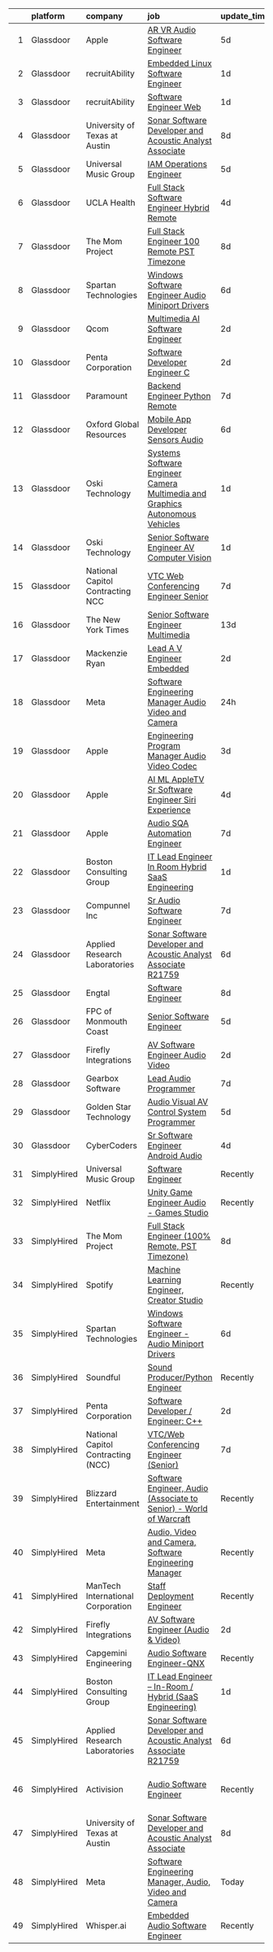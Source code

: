 

|    | platform    | company                            | job                                                                                                                                                                                                                                                                                                                                                                                                                                                                                                                                                                                                                                                                                                                                                                                                                                                                                                                                                                                                                                                                                                                                                                                                                                                                                                                                                                                                                                                                                       | update_time   | location                    |
|---:|:------------|:-----------------------------------|:------------------------------------------------------------------------------------------------------------------------------------------------------------------------------------------------------------------------------------------------------------------------------------------------------------------------------------------------------------------------------------------------------------------------------------------------------------------------------------------------------------------------------------------------------------------------------------------------------------------------------------------------------------------------------------------------------------------------------------------------------------------------------------------------------------------------------------------------------------------------------------------------------------------------------------------------------------------------------------------------------------------------------------------------------------------------------------------------------------------------------------------------------------------------------------------------------------------------------------------------------------------------------------------------------------------------------------------------------------------------------------------------------------------------------------------------------------------------------------------|:--------------|:----------------------------|
|  1 | Glassdoor   | Apple                              | [AR VR Audio Software Engineer](https://www.glassdoor.com/partner/jobListing.htm?pos=117&ao=1136043&s=58&guid=00000182d3d1d13a8761b7b3cfce1616&src=GD_JOB_AD&t=SR&vt=w&cs=1_caf94f9a&cb=1661411119720&jobListingId=1008082255956&jrtk=3-0-1gb9t3kb2kf16801-1gb9t3kbgg4d9800-dd4bd0321ff035de-)                                                                                                                                                                                                                                                                                                                                                                                                                                                                                                                                                                                                                                                                                                                                                                                                                                                                                                                                                                                                                                                                                                                                                                                            | 5d            | Cupertino, CA               |
|  2 | Glassdoor   | recruitAbility                     | [Embedded Linux Software Engineer](https://www.glassdoor.com/partner/jobListing.htm?pos=108&ao=1110586&s=58&guid=00000182d3d1d13a8761b7b3cfce1616&src=GD_JOB_AD&t=SR&vt=w&ea=1&cs=1_7f2e95d2&cb=1661411119719&jobListingId=1008088873378&cpc=42BEC95245890617&jrtk=3-0-1gb9t3kb2kf16801-1gb9t3kbgg4d9800-b313965c49bdd13c--6NYlbfkN0CGG9KWCDlpnNsyBDyIiP_Q0811kl3MMa1wmNp0I1WtkTaTZU1gJWaiKEGe9oYuZ3ACOSRVmCfxtx4mYIuNzUykrNV9wphqAeEcN5T3IfAoEZtJND0UQMIXv3_qAp-OSJGby6zpRAmP5qIk_HLUMSGl55-LLh3kV9MBPffxtAPC6H4OwxiBR1kvthsWKlVPWw-blxOj7W5zj09q4sf8Er9Y6SHugBT2wXty7t0oabWkLCDFhMb7B8jZgX03pmPBmgifphHFRbSZ898PdZ7f8sOAz83SI4RcrFZ7qUTpy2RDjUpswCNWWmYxZRaaYHfkXsViXJ89HOeV1aDfHuD0k1Ui2fPYcAHkpqn0DLysZekLgCAuwe_qKme2xI93vmT3c4lLMkh-gbFwTWzxPF_KoYnKFsU5PJTKdWMsrm8IAxZK-ml3lUCn9E1cqqFpIff-_byyLI0rlMMWLXJEY2xySrQbQTEgCylWd0RyWhNOniPcWNG4rM2NBpVIUnCBC9GIlT-MMLY3LSOIbCWAsj9Z5KhN)                                                                                                                                                                                                                                                                                                                                                                                                                                                                                                                                                                                               | 1d            | Anaheim, CA                 |
|  3 | Glassdoor   | recruitAbility                     | [Software Engineer  Web](https://www.glassdoor.com/partner/jobListing.htm?pos=109&ao=1110586&s=58&guid=00000182d3d1d13a8761b7b3cfce1616&src=GD_JOB_AD&t=SR&vt=w&ea=1&cs=1_4f920fe7&cb=1661411119719&jobListingId=1008088873375&cpc=FB7E4A1762AE5BEC&jrtk=3-0-1gb9t3kb2kf16801-1gb9t3kbgg4d9800-560787108a0aca99--6NYlbfkN0CGG9KWCDlpnNsyBDyIiP_Q0811kl3MMa1wmNp0I1WtkTaTZU1gJWaiKEGe9oYuZ3ACOSRVmCfxt4OJgJRA-IlaYuNgtfFs4CKHFHArLCYE7Jl3cW15dwnaPKlF5Y4RSgQImqoItiOb5en2gBIN4HEosymNP99w72MP2dh3_iLBzzTay8-91V421Zb0wLCEzYecnjiG0FzCdxa7XUbtS_nDrPn7IQ_uQalOmDCENfZR--kdAVL0WSlSXkytNjOVk4YcM7XxuANmaqLpLyGN0qUhqMcONYuonlNer7o41OCmcxnCbhGDPp5Oo4YSHQfPZWYxGwKg5VKzyl7oD2GGuAItSQ4zllGmbXMxE5ggVtV7tgnjdqf86eUTFuQ1HMc7Kay1W0vdaagjJuIbC1TNJIwyE1RzrOxJIZfuaWNpDnfThd_cvdFbXGyiR3Q-zMZaPTEkfKJ89ewRkCbhZRk3o3JwM1BreSaTUUU-ZZUsrbsEYufb3Bxub5oBvNXbPSGWx4NyyL3zsxjZQO8-fbZOyDhZ)                                                                                                                                                                                                                                                                                                                                                                                                                                                                                                                                                                                                         | 1d            | Anaheim, CA                 |
|  4 | Glassdoor   | University of Texas at Austin      | [Sonar Software Developer and Acoustic Analyst Associate](https://www.glassdoor.com/partner/jobListing.htm?pos=114&ao=1136043&s=58&guid=00000182d3d1d13a8761b7b3cfce1616&src=GD_JOB_AD&t=SR&vt=w&cs=1_696699c2&cb=1661411119720&jobListingId=1008073636533&jrtk=3-0-1gb9t3kb2kf16801-1gb9t3kbgg4d9800-557bf31c862cf06c-)                                                                                                                                                                                                                                                                                                                                                                                                                                                                                                                                                                                                                                                                                                                                                                                                                                                                                                                                                                                                                                                                                                                                                                  | 8d            | Austin, TX                  |
|  5 | Glassdoor   | Universal Music Group              | [IAM Operations Engineer](https://www.glassdoor.com/partner/jobListing.htm?pos=119&ao=1136043&s=58&guid=00000182d3d1d13a8761b7b3cfce1616&src=GD_JOB_AD&t=SR&vt=w&cs=1_397de3b6&cb=1661411119720&jobListingId=1008081957004&jrtk=3-0-1gb9t3kb2kf16801-1gb9t3kbgg4d9800-30673511ec13f3d4-)                                                                                                                                                                                                                                                                                                                                                                                                                                                                                                                                                                                                                                                                                                                                                                                                                                                                                                                                                                                                                                                                                                                                                                                                  | 5d            | Remote                      |
|  6 | Glassdoor   | UCLA Health                        | [Full Stack Software Engineer  Hybrid Remote ](https://www.glassdoor.com/partner/jobListing.htm?pos=126&ao=1136043&s=58&guid=00000182d3d1d13a8761b7b3cfce1616&src=GD_JOB_AD&t=SR&vt=w&cs=1_40a98613&cb=1661411119724&jobListingId=1008082879728&jrtk=3-0-1gb9t3kb2kf16801-1gb9t3kbgg4d9800-d8e3b47dca97d241-)                                                                                                                                                                                                                                                                                                                                                                                                                                                                                                                                                                                                                                                                                                                                                                                                                                                                                                                                                                                                                                                                                                                                                                             | 4d            | Los Angeles, CA             |
|  7 | Glassdoor   | The Mom Project                    | [Full Stack Engineer  100  Remote  PST Timezone ](https://www.glassdoor.com/partner/jobListing.htm?pos=104&ao=1110586&s=58&guid=00000182d3d1d13a8761b7b3cfce1616&src=GD_JOB_AD&t=SR&vt=w&cs=1_5119e412&cb=1661411119719&jobListingId=1008074274907&cpc=32EE424DE2B657EB&jrtk=3-0-1gb9t3kb2kf16801-1gb9t3kbgg4d9800-ca3fb4b70b6be342--6NYlbfkN0BDp_epf89aHDQhKpPegNJQ_ldQpEFZQsM9OcONMGxWx6pU56EKHF58QjVdAUvn2gX7La79Eyvjo6r2A4hquNdrB6cJK4Jg7JjFS4rP8ETySq1PUcsiAXjfsiC4HqK5dpw14xp2u-N0qe3oLIF7aZq9-kXex8335KU9x30K2HBfymtoz-RdFHwAV7Y2WluVAZiFtg5MU5ywGKG5qOJS8nnTkMtSBIda7ksqeiAJXGdJ68t6d9EaShQrR2Tyip5t97CFwj1JMRIZBP7GiY4nQqYW-3KhgIQ14iVTm7kMTCc9z4ci9Qx5co33u_Ktye-51RhzwuUmwyIvPvSXhsCiuFbUUvMRFS-F0FWxO4sZon_IWYsmrtvNX6OXC772pNO_TOaFCIyE_MNDlnVKUsr3QMgvoPzrUpHDLG4XWO1h-T85INepIfN70UimLSai0mZ9FlZgrkApoh3u6GiLnchl8OlLEdIgMhh-ktOT_MKSeUP6fUCMiyZHxSSiw7JMMm3Qy-P47Gq55mg9zy8onaa4T0C2Ijt83C3KmjwmPTAwsXJOjw0oDneUI_aTe0weizbCB80txILoXL_Cog%3D%3D)                                                                                                                                                                                                                                                                                                                                                                                                                                                                                                                         | 8d            | Remote                      |
|  8 | Glassdoor   | Spartan Technologies               | [Windows Software Engineer   Audio Miniport Drivers](https://www.glassdoor.com/partner/jobListing.htm?pos=116&ao=1136043&s=58&guid=00000182d3d1d13a8761b7b3cfce1616&src=GD_JOB_AD&t=SR&vt=w&cs=1_954f995c&cb=1661411119720&jobListingId=1008079222781&jrtk=3-0-1gb9t3kb2kf16801-1gb9t3kbgg4d9800-75e9cb4a3e4dacd5-)                                                                                                                                                                                                                                                                                                                                                                                                                                                                                                                                                                                                                                                                                                                                                                                                                                                                                                                                                                                                                                                                                                                                                                       | 6d            | San Antonio, TX             |
|  9 | Glassdoor   | Qcom                               | [Multimedia   AI Software Engineer](https://www.glassdoor.com/partner/jobListing.htm?pos=127&ao=1136043&s=58&guid=00000182d3d1d13a8761b7b3cfce1616&src=GD_JOB_AD&t=SR&vt=w&cs=1_7e31a57f&cb=1661411119724&jobListingId=1008086786392&jrtk=3-0-1gb9t3kb2kf16801-1gb9t3kbgg4d9800-ae6c4a06c94389af-)                                                                                                                                                                                                                                                                                                                                                                                                                                                                                                                                                                                                                                                                                                                                                                                                                                                                                                                                                                                                                                                                                                                                                                                        | 2d            | San Diego, CA               |
| 10 | Glassdoor   | Penta Corporation                  | [Software Developer   Engineer  C  ](https://www.glassdoor.com/partner/jobListing.htm?pos=115&ao=1136043&s=58&guid=00000182d3d1d13a8761b7b3cfce1616&src=GD_JOB_AD&t=SR&vt=w&ea=1&cs=1_453cbb34&cb=1661411119720&jobListingId=1008086032206&jrtk=3-0-1gb9t3kb2kf16801-1gb9t3kbgg4d9800-43ee8091c750722b-)                                                                                                                                                                                                                                                                                                                                                                                                                                                                                                                                                                                                                                                                                                                                                                                                                                                                                                                                                                                                                                                                                                                                                                                  | 2d            | New Orleans, LA             |
| 11 | Glassdoor   | Paramount                          | [Backend Engineer   Python  Remote ](https://www.glassdoor.com/partner/jobListing.htm?pos=124&ao=1136043&s=58&guid=00000182d3d1d13a8761b7b3cfce1616&src=GD_JOB_AD&t=SR&vt=w&cs=1_5173cbd6&cb=1661411119724&jobListingId=1008076374714&jrtk=3-0-1gb9t3kb2kf16801-1gb9t3kbgg4d9800-130aee39c23cbdbd-)                                                                                                                                                                                                                                                                                                                                                                                                                                                                                                                                                                                                                                                                                                                                                                                                                                                                                                                                                                                                                                                                                                                                                                                       | 7d            | New York, NY                |
| 12 | Glassdoor   | Oxford Global Resources            | [Mobile App Developer  Sensors Audio ](https://www.glassdoor.com/partner/jobListing.htm?pos=107&ao=1110586&s=58&guid=00000182d3d1d13a8761b7b3cfce1616&src=GD_JOB_AD&t=SR&vt=w&ea=1&cs=1_c9fdd9fc&cb=1661411119719&jobListingId=1008079305026&cpc=334ABAF5D42DC775&jrtk=3-0-1gb9t3kb2kf16801-1gb9t3kbgg4d9800-7eff6a54b5bd7fba--6NYlbfkN0D38dVY1HiwVlRJ2sgHwoll4iKvb8KzfDOOcqRKKsqQYBdEVI9w2agCyPdJw2s4TQob7xGyJSQKqUoF64W0aZBngSm7fzISC1I3oSGTUlgI-69y-ShsABuFLGf6kDTcqqn3MWLTsHTP4jti62M7546FPk9QpKKFyusVzysmPu-LRiBK6DnNI83v_VR2V7z3hhIgsAGLNFrPU1p9D2e51BIOt_8Ju1THQaWA0OeZ2t3UlpVi5B14Khq3cPPgIgS5sJAbiTjIWNm-MMVOhCtTUHmWrnVrVGhBG7-f9EHhrJONSRUJdjNSJ1-eoUt4oyprPKvLOS8OswJ3AZszWZNE25HxQs6OdxprmVp3dqrpfRjnKwORCHth8IsERofe57OviqTQLMCvK4GeLq86ozcNeQYsHpXT5VSVcSA6t9geajUEaev-c1jxuowhdXZ_0ce0h_eASRU0l6a-Z3_vTWmADaGEvmFQ4REEWViwcFLCcStFHcNPptMR6vxQWsT4Me_MVjPxU89-VFiYiA9GHmhdaBvn)                                                                                                                                                                                                                                                                                                                                                                                                                                                                                                                                                                                           | 6d            | Remote                      |
| 13 | Glassdoor   | Oski Technology                    | [Systems Software Engineer  Camera  Multimedia and Graphics   Autonomous Vehicles](https://www.glassdoor.com/partner/jobListing.htm?pos=122&ao=1136043&s=58&guid=00000182d3d1d13a8761b7b3cfce1616&src=GD_JOB_AD&t=SR&vt=w&cs=1_f92de94e&cb=1661411119723&jobListingId=1008089700644&jrtk=3-0-1gb9t3kb2kf16801-1gb9t3kbgg4d9800-7602f79944e3153c-)                                                                                                                                                                                                                                                                                                                                                                                                                                                                                                                                                                                                                                                                                                                                                                                                                                                                                                                                                                                                                                                                                                                                         | 1d            | Santa Clara, CA             |
| 14 | Glassdoor   | Oski Technology                    | [Senior Software Engineer  AV Computer Vision](https://www.glassdoor.com/partner/jobListing.htm?pos=128&ao=1136043&s=58&guid=00000182d3d1d13a8761b7b3cfce1616&src=GD_JOB_AD&t=SR&vt=w&cs=1_ae825c3b&cb=1661411119724&jobListingId=1008089700840&jrtk=3-0-1gb9t3kb2kf16801-1gb9t3kbgg4d9800-b9a0507b029a8f72-)                                                                                                                                                                                                                                                                                                                                                                                                                                                                                                                                                                                                                                                                                                                                                                                                                                                                                                                                                                                                                                                                                                                                                                             | 1d            | Santa Clara, CA             |
| 15 | Glassdoor   | National Capitol Contracting  NCC  | [VTC Web Conferencing Engineer  Senior ](https://www.glassdoor.com/partner/jobListing.htm?pos=120&ao=1136043&s=58&guid=00000182d3d1d13a8761b7b3cfce1616&src=GD_JOB_AD&t=SR&vt=w&ea=1&cs=1_d2af12e0&cb=1661411119723&jobListingId=1008075980829&jrtk=3-0-1gb9t3kb2kf16801-1gb9t3kbgg4d9800-69bdc05886cad7f2-)                                                                                                                                                                                                                                                                                                                                                                                                                                                                                                                                                                                                                                                                                                                                                                                                                                                                                                                                                                                                                                                                                                                                                                              | 7d            | Washington, DC              |
| 16 | Glassdoor   | The New York Times                 | [Senior Software Engineer  Multimedia](https://www.glassdoor.com/partner/jobListing.htm?pos=130&ao=1136043&s=58&guid=00000182d3d1d13a8761b7b3cfce1616&src=GD_JOB_AD&t=SR&vt=w&cs=1_b61f46de&cb=1661411119724&jobListingId=1008067163512&jrtk=3-0-1gb9t3kb2kf16801-1gb9t3kbgg4d9800-35d1d1a3f27230e2-)                                                                                                                                                                                                                                                                                                                                                                                                                                                                                                                                                                                                                                                                                                                                                                                                                                                                                                                                                                                                                                                                                                                                                                                     | 13d           | New York, NY                |
| 17 | Glassdoor   | Mackenzie Ryan                     | [Lead A V Engineer   Embedded](https://www.glassdoor.com/partner/jobListing.htm?pos=118&ao=1136043&s=58&guid=00000182d3d1d13a8761b7b3cfce1616&src=GD_JOB_AD&t=SR&vt=w&ea=1&cs=1_802761c5&cb=1661411119720&jobListingId=1008086929262&jrtk=3-0-1gb9t3kb2kf16801-1gb9t3kbgg4d9800-583b2b2e86b7c0b5-)                                                                                                                                                                                                                                                                                                                                                                                                                                                                                                                                                                                                                                                                                                                                                                                                                                                                                                                                                                                                                                                                                                                                                                                        | 2d            | New York, NY                |
| 18 | Glassdoor   | Meta                               | [Software Engineering Manager  Audio  Video and Camera](https://www.glassdoor.com/partner/jobListing.htm?pos=102&ao=1110586&s=58&guid=00000182d3d1d13a8761b7b3cfce1616&src=GD_JOB_AD&t=SR&vt=w&cs=1_6125a536&cb=1661411119718&jobListingId=1008092498914&cpc=0FE1F5EA2BC84A01&jrtk=3-0-1gb9t3kb2kf16801-1gb9t3kbgg4d9800-d9bf1db9f9179703--6NYlbfkN0DYl4UJW4r1Vl7FEn6T9F-rD9lpC-0oMJVSiWjK_MGUd8e8cHXcpv6KPyjLHZEfqkXGSnF3IqB0bCH_pSNpTu8Wo7FZzGj2lUp6fOSmX8A-fMi6rIPHLOvpTIOaUr-Y5yfgjk-C7BeuehTaZE3AYYxk07tvyBBNnCCv63bpUcrIYLldW_bDIH_FmgqNWgrOuNjgHAfsTDPkxvPAxOvAQ124wNzIFGBMk4ks7X6FJS6CTU_osZtCtYCFv-ykhzBzE5QRBQgIuYZXni-5z57aFQ43bFNncT233rIzORefCzCPFk2yg8sD3Nh2nfjnLTx7AUP_BZIrBOqzxKKn-zXStZChlxx7Zy5n9rzOUqfhtY7x1F9NMS-bhLnXz-NOd10DtI12RoBzfplrFJQKidfv2r5mjDXwmfIZrkSnXuqVNSc5XxMgP-uOhsAIniQZ0wbY3929PcgnYES1YFO9vmQmO7RudSNpEsIa9bwnS1TVQK5PPrz6P4Gu_i08nnrwpuH1z2jJCKNq-R5w21XJLEWvqUp18gU7NORV_rWP8F5M1Zb03bBFPFTVkkK46qEZzPED7_jWo1ZqBHd-iW_BL37LShAr-h7zC4jSqtidN9WaArZHANMV3omTkMFMK8kc1lmsGczr6sZw4V3oDhYKlrDQzxocCWKSH85rwdq0l9owuOXRL0Ut0IRCrPr9w69aZu6ay3aUI-kmjEjCwqaW3RNLThMfXui6Xr8dkwDuEDTu_7eU72avEYPUSdRCVEyI4TB-Q4b35XESBo2Fq74caspW0M9yWdMsvlurcYibWo2rjNra2EETN-qXY1O1MKDj0cdb8Yv-5RhvXQclpUbgSQkt_3nF90CrfiFzAnptEccs06QuXoidDgjJanCaI9UCdHtAiIaVoviYVfIi5m0RsDyFknr1HpGkWjnFyTKCWOQJiKF27wG6aq4dfxsafFXqpmF_adpnP4h8VCYZ80bJQAHIqBh8Ah69nBrdYskjtYBTBp1fFxxAoiIXJ6R836Be-Q_tD8l4ibOKRFVqPPiVbthxZarLBAqr94gQB8SKg-rbvkM6KHXeGkdPTYdF0x9YhKMYfj4%3D) | 24h           | Los Angeles, CA             |
| 19 | Glassdoor   | Apple                              | [Engineering Program Manager   Audio  Video  Codec](https://www.glassdoor.com/partner/jobListing.htm?pos=103&ao=1110586&s=58&guid=00000182d3d1d13a8761b7b3cfce1616&src=GD_JOB_AD&t=SR&vt=w&cs=1_7fb9675a&cb=1661411119719&jobListingId=1008084351822&cpc=AC285F3A3ECA6BB0&jrtk=3-0-1gb9t3kb2kf16801-1gb9t3kbgg4d9800-fadefb2f9f39def3--6NYlbfkN0BvKrLyj5gPmtZO9T8euul8TCxuuKNOtzRJOomxnwSEodTz2Bc-sPZlADHp0xxmf8XYEpZWWwNbODy2uf_9YqL0PtxDoykTlu3mYCXCKmN6yaHMJmYpWs_qs9NZdwUL5dhWloME8KOPqFHZGB5HHD1j7Pq3hrKnSH_k8QsSHlXmzyBvxJRc_g6jqce-udcfLZz1vBD9TbgdLvNHNnBgIP5JPp577WXKdJSRk7kE6gpGA5_Sa6DeQ70_esO7RpPhbptFGb8YHvnrT_WAQ0QCN7O8h1JSOxfqC-bNE_heE34LGr7r_c459ExTnTCYF-EdzZ8R5yHAtfr1FNqMQJQg3IKx9XzIGWSaTqljoEsvMwTYpaSu7xmX9nv8a4t5noFdSqo-hwjkg1XIA5wahN7HIu5g_o1dxEnwRRKrK1SUgFmfvLwhLBZ_60VChpU2_75o88kX4EolWBWs-jRYlRuZgqqOpr3jtEw9jNwGzDhCpsy2fGm9gwlS-BW8tMwi8lyqd3fFKTXuygdZxYyHSOmMHKGeWbLyoK5t89A4do5eLdsykGwGnzEtFjfx-W5vE7tF4y8JjOqt-bRa9aCr5BMmClN2QEppltlrGqau5npWBAStmeUaYu8wyejqHCprFGMG2PcUfxs9E9t0DTbCQmDn021f0QBOApovVD9vneVzo0WdZwcFQvYliiz4W3hlyVjuEAd1WbArbiLsh2dmddNGuEFxgBsodOKRgaR6-cDfieYdQEIcutNlNOC8FYZ7TDbdISSCFytJREvIeXl7WFa_pP7ZXQTPOaeIGmWNej8Ceh6lrUtlbmTGRGYkoe755SIFCsJj1Yf6fsUcAucuf6OizS1_bWPjeLMLPC6k4zF1NNrQPIv2blne4WXgT4yVMz116GlSOsEkY56XtcXZn9dokSrUoO5Lph75AgKa4CC5p-C3R3sOnoM28imHcyTQdtmYnXDdMks8Uelv8wO2aGn8A3Prq6m8nhkDF_9VfT9bEM46qg%3D%3D)                                                                                       | 3d            | Austin, TX                  |
| 20 | Glassdoor   | Apple                              | [AI ML   AppleTV Sr  Software Engineer  Siri Experience](https://www.glassdoor.com/partner/jobListing.htm?pos=129&ao=1136043&s=58&guid=00000182d3d1d13a8761b7b3cfce1616&src=GD_JOB_AD&t=SR&vt=w&cs=1_d1144878&cb=1661411119724&jobListingId=1008083007709&jrtk=3-0-1gb9t3kb2kf16801-1gb9t3kbgg4d9800-c4f6a19317661407-)                                                                                                                                                                                                                                                                                                                                                                                                                                                                                                                                                                                                                                                                                                                                                                                                                                                                                                                                                                                                                                                                                                                                                                   | 4d            | Cupertino, CA               |
| 21 | Glassdoor   | Apple                              | [Audio SQA Automation Engineer](https://www.glassdoor.com/partner/jobListing.htm?pos=121&ao=1136043&s=58&guid=00000182d3d1d13a8761b7b3cfce1616&src=GD_JOB_AD&t=SR&vt=w&cs=1_fd86c2a8&cb=1661411119723&jobListingId=1008077637824&jrtk=3-0-1gb9t3kb2kf16801-1gb9t3kbgg4d9800-1727bd9025c83aa0-)                                                                                                                                                                                                                                                                                                                                                                                                                                                                                                                                                                                                                                                                                                                                                                                                                                                                                                                                                                                                                                                                                                                                                                                            | 7d            | Cupertino, CA               |
| 22 | Glassdoor   | Boston Consulting Group            | [IT Lead Engineer   In Room   Hybrid  SaaS Engineering ](https://www.glassdoor.com/partner/jobListing.htm?pos=105&ao=1110586&s=58&guid=00000182d3d1d13a8761b7b3cfce1616&src=GD_JOB_AD&t=SR&vt=w&cs=1_63729d15&cb=1661411119719&jobListingId=1008089128717&cpc=5EFBB0462F9C6B7A&jrtk=3-0-1gb9t3kb2kf16801-1gb9t3kbgg4d9800-bdde1b76763169f1--6NYlbfkN0BRT_J8tESNZROimpc0WyD7EGfhllYDKcBPIyLxids1Tds0XE-AWRCetBWkubOTdnJVZm6z6HHJreTN-WJBtkLifsWvfRkGwFo1Wx4X_X_rObmKcIhVStsRmZWR-lE6aa3EcwCRSjuA695fio4dplGmJZnwjkAp-0t_OHNVCgrv0JOQLHty7HCWa30Z2bJES4RBn5n1OUeFU7TRAiN7a8eYnSxHnAyo-iEeYjpG43dsXjgs4IJd9Nc4aVsWnbml-5UceUUuMrMLioOVW5lsRKUlBLxelw_zTuX4wY8igqiGdfmj6QMzOcqiEx0xWMuWx1jmIPMmMJmNCWkyoAhnAkVbPGkdfjPMHHNZcBb8Upw7EtTbJHEg6qLaAyA0nR-ETUxLMjYm2gEPNWhGGWi8yp1oZvQz69pk2SK-9we1LPMwqkf9qqSmTCh6s-QMNp5Af-8aACnrgUWOICx5xm4LjwZMFzmByj9rB0DY5CWd72RrpbGZpZR4_O5u9XYv0YjGN0I%3D)                                                                                                                                                                                                                                                                                                                                                                                                                                                                                                                                                                                                | 1d            | Boston, MA                  |
| 23 | Glassdoor   | Compunnel Inc                      | [Sr Audio Software Engineer](https://www.glassdoor.com/partner/jobListing.htm?pos=111&ao=1110586&s=58&guid=00000182d3d1d13a8761b7b3cfce1616&src=GD_JOB_AD&t=SR&vt=w&ea=1&cs=1_f9cf7a04&cb=1661411119720&jobListingId=1008076526821&cpc=8795CF9063CD573D&jrtk=3-0-1gb9t3kb2kf16801-1gb9t3kbgg4d9800-4d570e8ca71d43f9--6NYlbfkN0DU7hgtDhmC-fI0i-N7DqaBmluWfFdS70gHoSazL13xmbT26ibKp5WnUgTphwUxDgzeVLZUNdYx-wQ5N4hHEljtyfPlqL8KAkDIlaSkioQ-yzgEHvSWZy_Yj2e16wwV3pm01z8SOgK8z8f0X4gwNGhneFF_7ONX27BqUCobY9ajkwp7ihUfS7C7itqeZO6RbGNL9GM3IELaJvdsLfGSpqGVPtx93MDxcxsM6-FwtxJXSMHJbNDdthElG356MpCS966a0YFIMtnvUEPOS_Oa3-cAAdTiVt793mMhkbKwF5kZlElx_BRPjc78MZtFQZRVzBclOsvZWmE2YSIFddvPcmFt60Qvv6xV7n0AKwuOuMqPqz0PWOu6Pp3fWvqLoAF5Hn2v8jYaXD8ndYEgffMPxZ9xY3tM7kb293JfvJEHGEo0aNNjoegwyDl0s8cWovlG11EhKoZ8uHv_Ii0sp5z2A17dHOOqfALSyVheANnU0UigpFA_lWvqpfNg89mHD6MOniYt7Pdi0g8WQg%3D%3D)                                                                                                                                                                                                                                                                                                                                                                                                                                                                                                                                                                                                         | 7d            | Remote                      |
| 24 | Glassdoor   | Applied Research Laboratories      | [Sonar Software Developer and Acoustic Analyst Associate R21759](https://www.glassdoor.com/partner/jobListing.htm?pos=113&ao=1136043&s=58&guid=00000182d3d1d13a8761b7b3cfce1616&src=GD_JOB_AD&t=SR&vt=w&ea=1&cs=1_d4c53e4c&cb=1661411119720&jobListingId=1008079563887&jrtk=3-0-1gb9t3kb2kf16801-1gb9t3kbgg4d9800-76040ab509fd8174-)                                                                                                                                                                                                                                                                                                                                                                                                                                                                                                                                                                                                                                                                                                                                                                                                                                                                                                                                                                                                                                                                                                                                                      | 6d            | Austin, TX                  |
| 25 | Glassdoor   | Engtal                             | [Software Engineer](https://www.glassdoor.com/partner/jobListing.htm?pos=106&ao=1110586&s=58&guid=00000182d3d1d13a8761b7b3cfce1616&src=GD_JOB_AD&t=SR&vt=w&ea=1&cs=1_43af2c2e&cb=1661411119719&jobListingId=1008073794208&cpc=3BA4CE39D5B5DEF5&jrtk=3-0-1gb9t3kb2kf16801-1gb9t3kbgg4d9800-f553f904218ce7a1--6NYlbfkN0B7Z8t6fEMDh_BTkcJVPNJicKvZQEBTy5HSwyHa20ewqmyfWNXjNsfvmtdqiCQm-EwnUIG0BbnVa5vfaJL9YfD_6yDesGz68MAt5jx6uky2ugVu5gKcIaSgiGuHqPR1d9-iF-IYf4i-9NphUdnSqAZYXYAggugFBjyS2TUORPqXKXcvPa5G_Z6ZtzSaBAik1KwUU-ggdpq8KZeycbdzVcaBN-T0esapFaYxzklK1RcehBrL0p1bfZ08_G4sQha6iYfUbqhhH06r-PqY81T-zu4yCEUhalhgXTB30bnlk_I5NIH_6XY9eOU1iJHNIp0OvGc2o5ZailiJVRIHhDE3sOZAfkm9TdtDQadXzX9GPIgev_X7Xn4j-V3OuMw44CVVRJhgy0VzpifBl5Mj9HQL445Y43YTNgED_Q7aJ27Fq10PfMnBGkKzLaNq26eYazPXAuDo_4WBWA2rMPXwEp9Z3-1TiuNdRsPOdP2dtbV3Nn_BNusVCSajgnt1ptHOey4lxBM%3D)                                                                                                                                                                                                                                                                                                                                                                                                                                                                                                                                                                                                                                | 8d            | Remote                      |
| 26 | Glassdoor   | FPC of Monmouth Coast              | [Senior Software Engineer](https://www.glassdoor.com/partner/jobListing.htm?pos=110&ao=1110586&s=58&guid=00000182d3d1d13a8761b7b3cfce1616&src=GD_JOB_AD&t=SR&vt=w&ea=1&cs=1_54fe6174&cb=1661411119719&jobListingId=1008081083483&cpc=9908D8D4413DBB8A&jrtk=3-0-1gb9t3kb2kf16801-1gb9t3kbgg4d9800-2c48bfc4f1c5c673--6NYlbfkN0CLv2CBgusphKIwL-jyz1jWirmJ0svNnTxHpeNhNaNJDD3B_l9KdkoZlyygzogx0NWa3vxztkj3_f_NMRDkZtFXkZ3_jxwR0RCNdTZvNIetLOVJBYURZGZYGiqEWgXfaJBWrJ7TIrCBNzplp_JVildS9LGEgmvkewvzyMh3TEBIt7aCUHNIpeNxFL3tSdCM60m8IPNONPzBi3mVa05N14y9bCo0zenjnobzB4wPuJkMQ_8Wn1Vj5xLIuAk9hQ6vSRcrVmh7-pAQj0_5nc67uUIsK9fl6nLy_PsmTBnsko-et7Mj34vjRCsz3SlcLmigtXQ0frHTraMDa4maLIXttRBb0BIkdJAOWe-sSGFdUczyDsTF_ol6b8irNTNN24vnMpHPGgWC9BO1MFXCO7Z31Dl9grz6hb5f84SU_1jaUcJlRqwjLXzeQvazcELJVzpfako-NUIC8TrozwlCnNv7OgXYAc0RhHOp6kXAGjpSZYX8Ub24GipNwgDxfIgZmZ4ggQmRJQ2Hxy_iig%3D%3D)                                                                                                                                                                                                                                                                                                                                                                                                                                                                                                                                                                                                           | 5d            | Boston, MA                  |
| 27 | Glassdoor   | Firefly Integrations               | [AV Software Engineer  Audio   Video ](https://www.glassdoor.com/partner/jobListing.htm?pos=101&ao=1110586&s=58&guid=00000182d3d1d13a8761b7b3cfce1616&src=GD_JOB_AD&t=SR&vt=w&ea=1&cs=1_7b521e1b&cb=1661411119719&jobListingId=1008086030881&cpc=F5D43257E3E73E36&jrtk=3-0-1gb9t3kb2kf16801-1gb9t3kbgg4d9800-55caa785c05aa063--6NYlbfkN0CJTHzbIAHSyXxiHmYK_TnQchCbzo3OrK2GLYjXk8bP1_OATye6XX2eIrN5dhq4-9BPciCN901JxjEITd6Y7zlj9D8UMuS7qteRd8W7KeOTvych6fxyzeQ3gGvKdCZ1Sye8PZHnesst3UNqIJ6ymDRk_peqLDlsK8HQdcupQMIvzBEw2ltcrAMNjpCpyEqL96eLo9kgj4MyzOAkAQSvsgPSwbCVmhi9OfWpc8hPGeDl7w95XXx_0TJhW1pW3qCsXBNjW8SiRdZRSbUA5cP16Gduc4UGr4iYCovjwuDdjpjIYQ7m7Dw0QvPA_IxmVUAVZ04Ltk9vB7Qpcfvyzu6RiOUddYve4t29kZgfYUeqtH6OUw1NFgGEV-JqmW8NB0WqE4eT5V0T4AnWqZ8dhEg6Hka-oAt_7ZrLLmMYKD-3D27lf6QfCofzcvlZa4iwZpRD75kDj6jvuP0ZhQ1TmGDxzKvriHMB-tMwbiTQeTdivbIfUsWdiqHRItaYPK_4pPqqBzrDxGNimk89Xw%3D%3D)                                                                                                                                                                                                                                                                                                                                                                                                                                                                                                                                                                                               | 2d            | Middlebury, IN              |
| 28 | Glassdoor   | Gearbox Software                   | [Lead Audio Programmer](https://www.glassdoor.com/partner/jobListing.htm?pos=125&ao=1136043&s=58&guid=00000182d3d1d13a8761b7b3cfce1616&src=GD_JOB_AD&t=SR&vt=w&ea=1&cs=1_295b464c&cb=1661411119724&jobListingId=1008075670917&jrtk=3-0-1gb9t3kb2kf16801-1gb9t3kbgg4d9800-c45f58806ecb37b3-)                                                                                                                                                                                                                                                                                                                                                                                                                                                                                                                                                                                                                                                                                                                                                                                                                                                                                                                                                                                                                                                                                                                                                                                               | 7d            | Frisco, TX                  |
| 29 | Glassdoor   | Golden Star Technology             | [Audio Visual  AV  Control System Programmer](https://www.glassdoor.com/partner/jobListing.htm?pos=123&ao=1136043&s=58&guid=00000182d3d1d13a8761b7b3cfce1616&src=GD_JOB_AD&t=SR&vt=w&ea=1&cs=1_215e2e71&cb=1661411119723&jobListingId=1008082002354&jrtk=3-0-1gb9t3kb2kf16801-1gb9t3kbgg4d9800-a26c20e38752d0a9-)                                                                                                                                                                                                                                                                                                                                                                                                                                                                                                                                                                                                                                                                                                                                                                                                                                                                                                                                                                                                                                                                                                                                                                         | 5d            | Cerritos, CA                |
| 30 | Glassdoor   | CyberCoders                        | [Sr  Software Engineer   Android Audio](https://www.glassdoor.com/partner/jobListing.htm?pos=112&ao=1110586&s=58&guid=00000182d3d1d13a8761b7b3cfce1616&src=GD_JOB_AD&t=SR&vt=w&ea=1&cs=1_69d2b644&cb=1661411119720&jobListingId=1008082967144&cpc=654405A9B1E0A9F5&jrtk=3-0-1gb9t3kb2kf16801-1gb9t3kbgg4d9800-cb0d67195343608f--6NYlbfkN0CpFJQzrgRR8WqXWK1qKKEqALWJw739KlKqr2H-MSI4eoBlI4EFrmor2FYZMP3muM0sDczIvLlqMNqSpiJDI1CwYmtuR66-vGzGVWpInwQH52buI1oOCRndriyExxfvN0RJj4GXNTsc-W_070L_Qs8JLxLH-Ce0kz5O5cYg2De0LYEUlHZs2RiLwexk1SVqFw_bo6WMTFmVWJC4aoxNmvi-_OO-r3zyR0wbBFoKqwV_NKRNWi96OsNOG_iRhbQOW5VAziBpNRbjC6thYKTgqPZWx1UVmf7mSKZI-ziLytKSwcjcthUBaDDMuz4j-cRvXGUjbeBIREVD5pU-yc-adtm68D1YvQ86F_tMNDPcRlkVX0zfGEBiwUYAREh4Vq9nDqc43EckTjwazdEBfGkmRP3kTAOUHIZCFR0mNQGXZUNMqxKKMWJ5vwGq6vfG87G4cmP4bdVB182922hLAntsX9n-7Tnr_LjgAkFXL1NSYVS7nH62jgr0qy-8iEyO0UBZDF1eLRMj-tGse9hU2B6JsgzhOaYugFb7w2VdZBukWNN6pjUwTQy5qJU7t9WB2jS_bwh323k8_q-iPAtwUt5UjoAA7Zyxi8JrCtB3eREm2aW15S9LcPpsacW3FLtDT45Tbj637cjxQVsZ0qeItSHWjZdCuWIKOS39ziQf0Y10SsinR3nlrG-g1LRHDi7wI803CEsiLs1dQMrxl6Vt6DsYP_61BVfBrLzGLyMZXD4s99wMdrokJF5CWp2HSXTE00oP_tATCM9kKB9zD6blOyOzoGg6kYZdsxRJOXDknZE2mMbq7xq7hSzw2XsiVqDD0l_qEa05eaH-o96PDfzkVhxr2mYL1Gr9Dzp6gFv9YhTD0_BRv9nMKDN6MWIsMerwrDZx5x61U7A5xrG0vUrDvFBoQ9pLH7DkVxW-od-wEZxx9ORtLh3TjtPx0Y8Z7G_SLraUac8czFVPeQqqdWLTgV6Exu0RnT4Fsvtovkk%3D)                                                                                                            | 4d            | Encinitas, CA               |
| 31 | SimplyHired | Universal Music Group              | [Software Engineer](https://www.simplyhired.com/job/kswdEx_CW1AJYPzW9HW91thA6tEESiRMI7fiUMkXp19tvWSz6eU0jQ?q=sound+developer)                                                                                                                                                                                                                                                                                                                                                                                                                                                                                                                                                                                                                                                                                                                                                                                                                                                                                                                                                                                                                                                                                                                                                                                                                                                                                                                                                             | Recently      | Remote +2 locations         |
| 32 | SimplyHired | Netflix                            | [Unity Game Engineer Audio - Games Studio](https://www.simplyhired.com/job/ELEu16njbw4eoM7hZqdqom0db5Eja9t4pkcqX1CQallZHl4yUsY02g?q=sound+developer)                                                                                                                                                                                                                                                                                                                                                                                                                                                                                                                                                                                                                                                                                                                                                                                                                                                                                                                                                                                                                                                                                                                                                                                                                                                                                                                                      | Recently      | Remote                      |
| 33 | SimplyHired | The Mom Project                    | [Full Stack Engineer (100% Remote, PST Timezone)](https://www.simplyhired.com/job/SwLU1caQbd99EhAH6WpL0-oSnB82aGVxnr0Xv9Hj6Ns9zcHRdfVB7A?q=sound+developer)                                                                                                                                                                                                                                                                                                                                                                                                                                                                                                                                                                                                                                                                                                                                                                                                                                                                                                                                                                                                                                                                                                                                                                                                                                                                                                                               | 8d            | Remote                      |
| 34 | SimplyHired | Spotify                            | [Machine Learning Engineer, Creator Studio](https://www.simplyhired.com/job/bnNu0vH-gWzF7ZFA5MauF5HRIsdYKtxYS3Nir7I-kqV0Thsa5RU5LA?q=sound+developer)                                                                                                                                                                                                                                                                                                                                                                                                                                                                                                                                                                                                                                                                                                                                                                                                                                                                                                                                                                                                                                                                                                                                                                                                                                                                                                                                     | Recently      | New York, NY                |
| 35 | SimplyHired | Spartan Technologies               | [Windows Software Engineer - Audio Miniport Drivers](https://www.simplyhired.com/job/J01v2D8n4hnEmlEtBxgTUQr4p8odM4CTP0YONd0EjxAranLGb3ZuCw?q=sound+developer)                                                                                                                                                                                                                                                                                                                                                                                                                                                                                                                                                                                                                                                                                                                                                                                                                                                                                                                                                                                                                                                                                                                                                                                                                                                                                                                            | 6d            | San Antonio, TX             |
| 36 | SimplyHired | Soundful                           | [Sound Producer/Python Engineer](https://www.simplyhired.com/job/fKwTfqRWVzhZJJT6yoybTUB5_pL76wxlddnu6kqy2_naoU7JVaHVBQ?q=sound+developer)                                                                                                                                                                                                                                                                                                                                                                                                                                                                                                                                                                                                                                                                                                                                                                                                                                                                                                                                                                                                                                                                                                                                                                                                                                                                                                                                                | Recently      | Remote                      |
| 37 | SimplyHired | Penta Corporation                  | [Software Developer / Engineer: C++](https://www.simplyhired.com/job/bUO_vJkI_HohqzEMNUFpvA3bsWny6AEb9gpmqCafCoVK8SHi0ZJQ5Q?q=sound+developer)                                                                                                                                                                                                                                                                                                                                                                                                                                                                                                                                                                                                                                                                                                                                                                                                                                                                                                                                                                                                                                                                                                                                                                                                                                                                                                                                            | 2d            | New Orleans, LA             |
| 38 | SimplyHired | National Capitol Contracting (NCC) | [VTC/Web Conferencing Engineer (Senior)](https://www.simplyhired.com/job/DViD3XyUQoy5fKk887Lljp8D0CuDfdQ0_KL15bRC4UM7OhyL47bJXA?q=sound+developer)                                                                                                                                                                                                                                                                                                                                                                                                                                                                                                                                                                                                                                                                                                                                                                                                                                                                                                                                                                                                                                                                                                                                                                                                                                                                                                                                        | 7d            | Washington, DC              |
| 39 | SimplyHired | Blizzard Entertainment             | [Software Engineer, Audio (Associate to Senior) - World of Warcraft](https://www.simplyhired.com/job/odcnVPcL4QPACt7wzLJ3Ryp4adGbC-M3fWQGlTNGX7GyvAyEnceQ8w?q=sound+developer)                                                                                                                                                                                                                                                                                                                                                                                                                                                                                                                                                                                                                                                                                                                                                                                                                                                                                                                                                                                                                                                                                                                                                                                                                                                                                                            | Recently      | Irvine, CA                  |
| 40 | SimplyHired | Meta                               | [Audio, Video and Camera, Software Engineering Manager](https://www.simplyhired.com/job/_oYuKuEo9Z3Ea-hjNFMmot2vKQ31oOvI9d1qmQa1ksOPRryB2zToYQ?q=sound+developer)                                                                                                                                                                                                                                                                                                                                                                                                                                                                                                                                                                                                                                                                                                                                                                                                                                                                                                                                                                                                                                                                                                                                                                                                                                                                                                                         | Recently      | Burlingame, CA              |
| 41 | SimplyHired | ManTech International Corporation  | [Staff Deployment Engineer](https://www.simplyhired.com/job/yPDQ9_tPGp_8aufyeI2VJy4oOgwa1eZMATiJXNsYgtEmMWFMC5VaPQ?q=sound+developer)                                                                                                                                                                                                                                                                                                                                                                                                                                                                                                                                                                                                                                                                                                                                                                                                                                                                                                                                                                                                                                                                                                                                                                                                                                                                                                                                                     | Recently      | Patuxent River, MD          |
| 42 | SimplyHired | Firefly Integrations               | [AV Software Engineer (Audio & Video)](https://www.simplyhired.com/job/wVgS93FoPnoW1lPtzLJkhlTfa__oNlyaoLpNK2pOp4o_LNKowYZnrw?q=sound+developer)                                                                                                                                                                                                                                                                                                                                                                                                                                                                                                                                                                                                                                                                                                                                                                                                                                                                                                                                                                                                                                                                                                                                                                                                                                                                                                                                          | 2d            | Middlebury, IN              |
| 43 | SimplyHired | Capgemini Engineering              | [Audio Software Engineer-QNX](https://www.simplyhired.com/job/PukCn5c0YkczLS9XEUe4tc5PCt4zU0TPuQdkBzKm3vRCDZIU_1rfkQ?q=sound+developer)                                                                                                                                                                                                                                                                                                                                                                                                                                                                                                                                                                                                                                                                                                                                                                                                                                                                                                                                                                                                                                                                                                                                                                                                                                                                                                                                                   | Recently      | Remote                      |
| 44 | SimplyHired | Boston Consulting Group            | [IT Lead Engineer – In-Room / Hybrid (SaaS Engineering)](https://www.simplyhired.com/job/RTpNgIlpBbeSSDVAsIzg4h5QYJnQAX9VGqyDoZ3T9kqEMC6yQgMGJg?q=sound+developer)                                                                                                                                                                                                                                                                                                                                                                                                                                                                                                                                                                                                                                                                                                                                                                                                                                                                                                                                                                                                                                                                                                                                                                                                                                                                                                                        | 1d            | Boston, MA                  |
| 45 | SimplyHired | Applied Research Laboratories      | [Sonar Software Developer and Acoustic Analyst Associate R21759](https://www.simplyhired.com/job/Kjonhx6rqotT16KInNpdD1g1AD-YHGpBOYmlTLUpOzjO1-0c3CDpJg?q=sound+developer)                                                                                                                                                                                                                                                                                                                                                                                                                                                                                                                                                                                                                                                                                                                                                                                                                                                                                                                                                                                                                                                                                                                                                                                                                                                                                                                | 6d            | Austin, TX                  |
| 46 | SimplyHired | Activision                         | [Audio Software Engineer](https://www.simplyhired.com/job/XYQzuphw4NSoRJSQq8RPtPyhQ46Z7DNOHjGZKpV4zfm4u-p0WffORQ?q=sound+developer)                                                                                                                                                                                                                                                                                                                                                                                                                                                                                                                                                                                                                                                                                                                                                                                                                                                                                                                                                                                                                                                                                                                                                                                                                                                                                                                                                       | Recently      | Los Angeles, CA +1 location |
| 47 | SimplyHired | University of Texas at Austin      | [Sonar Software Developer and Acoustic Analyst Associate](https://www.simplyhired.com/job/G6MGPKPgcpavQ_-zy-lkoVJ1WVl1gKkEFvxcG1plaIkhkbEhWdhHOA?q=sound+developer)                                                                                                                                                                                                                                                                                                                                                                                                                                                                                                                                                                                                                                                                                                                                                                                                                                                                                                                                                                                                                                                                                                                                                                                                                                                                                                                       | 8d            | Austin, TX                  |
| 48 | SimplyHired | Meta                               | [Software Engineering Manager, Audio, Video and Camera](https://www.simplyhired.com/job/nxrjbhCO862GnA4WdgidNzL-TnS1GbjfodI2_3G7DYnAPCmIP7x1Fw?q=sound+developer)                                                                                                                                                                                                                                                                                                                                                                                                                                                                                                                                                                                                                                                                                                                                                                                                                                                                                                                                                                                                                                                                                                                                                                                                                                                                                                                         | Today         | Los Angeles, CA             |
| 49 | SimplyHired | Whisper.ai                         | [Embedded Audio Software Engineer](https://www.simplyhired.com/job/ZMTGSSKnJ3J72fSEwF45cg_M5Xxfc_s71G7wMj0GkivJRW1SXn0Liw?q=sound+developer)                                                                                                                                                                                                                                                                                                                                                                                                                                                                                                                                                                                                                                                                                                                                                                                                                                                                                                                                                                                                                                                                                                                                                                                                                                                                                                                                              | Recently      | San Francisco, CA           |